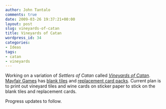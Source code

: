 ```yaml
---
author: John Tantalo
comments: true
date: 2009-03-26 19:37:21+00:00
layout: post
slug: vineyards-of-catan
title: Vineyards of Catan
wordpress_id: 34
categories:
- Ideas
tags:
- catan
- vineyards
---
```


Working on a variation of _Settlers of Catan_ called _[Vineyards of Catan](http://johntantalo.com/wiki/Vineyards_of_Catan)_.
[
Mayfair Games](http://www.mayfairgames.com) has [blank tiles](http://www.mayfairgames.com/cgi-bin/shopper.exe?preadd=action&key=MFGA8329X3&reference=/cgi-bin/shopper.exe%3Fsearch%3Daction%26keywords%3DCatan-Parts%26searchstart%3D0%26template%3DPDGTemplatesPlainSearchResult.html) and [replacement card packs](http://www.mayfairgames.com/shop/product/3000-3299/pages/3110.htm). Current plan is to print out vineyard tiles and wine cards on sticker paper to stick on the blank tiles and replacement cards.

Progress updates to follow.
